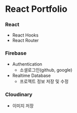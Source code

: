 # React Portfolio


    

### React 
  - React Hooks
  - React Router
### Firebase
  - Authentication
    - 소셜로그인(github, google) 
  - Realtime Database
    - 프로젝트 정보 저장 및 수정
### Cloudinary
  - 이미지 저장